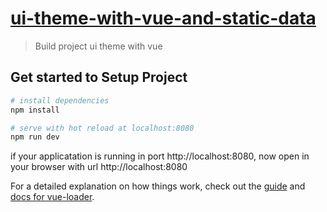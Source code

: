 # [ui-theme-with-vue-and-static-data](https://github.com/imam932/Integrate-template-with-vue)

> Build project ui theme with vue

## Get started to Setup Project

``` bash
# install dependencies
npm install

# serve with hot reload at localhost:8080
npm run dev
```
if your applicatation is running in port http://localhost:8080, now open in your browser with url http://localhost:8080

For a detailed explanation on how things work, check out the [guide](http://vuejs-templates.github.io/webpack/) and [docs for vue-loader](http://vuejs.github.io/vue-loader).
